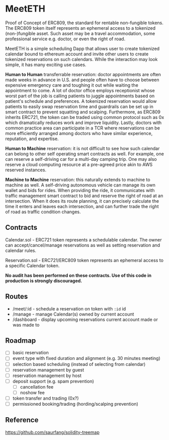 # MeetETH

Proof of Concept of ERC809, the standard for rentable non-fungible tokens. The ERC809 token itself represents an ephemeral access to a tokenized (non-)fungible asset. Such asset may be a travel accommodation, some professional service e.g. doctor, or even the right of road.

MeetETH is a simple scheduling Dapp that allows user to create tokenized calendar bound to ethereum account and invite other users to create tokenized reservations on such calendars. While the interaction may look simple, it has many exciting use cases.

**Human to Human** transferrable reservation: doctor appointments are often made weeks in advance in U.S. and people often have to choose between expensive emergency care and toughing it out while waiting the appointment to come. A lot of doctor office employs receptionist whose worst part of the job is calling patients to juggle appointments based on patient's schedule and preferences.
A tokenized reservation would allow patients to easily swap reservation time and guardrails can be set up in smart contract to prevent squatting and scalping. Furthermore, as ERC809 inherits ERC721, the token can be traded using common protocol such as 0x which dramatically reduces work and improve liquidity.
Lastly, doctors with common practice area can participate in a TCR where reservations can be more efficiently arranged among doctors who have similar experience, reputation, and expertise.

**Human to Machine** reservation: it is not difficult to see how such calendar can belong to other self operating smart contracts as well. For example, one can reserve a self-driving car for a multi-day camping trip. One may also reserve a cloud computing resource at a pre-agreed price akin to AWS reserved instances.

**Machine to Machine** reservation: this naturally extends to machine to machine as well. A self-driving autonomous vehicle can manage its own wallet and bids for rides. When providing the ride, it communicates with traffic management smart contract to bid and reserve the right of road at an intersection. When it does its route planning, it can precisely calculate the time it enters and leaves each intersection, and can further trade the right of road as traffic condition changes.

## Contracts

Calendar.sol - ERC721 token represents a schedulable calendar. The owner can accept/cancel/manage reservations as well as setting reservation and calendar rules.

Reservation.sol - ERC721/ERC809 token represents an ephemeral access to a specific Calendar token.

**No audit has been performed on these contracts. Use of this code in production is strongly discouraged.**

## Routes

- /meet/:id - schedule a reservation on token with `:id` id
- /manage - manage Calendar(s) owned by current account
- /dashboard - display upcoming reservations current account made or was made to

## Roadmap

- [ ] basic reservation
- [ ] event type with fixed duration and alignment (e.g. 30 minutes meeting)
- [ ] selection based scheduling (instead of selecting from calendar)
- [ ] reservation management by guest
- [ ] reservation management by host
- [ ] deposit support (e.g. spam prevention)
  - [ ] cancellation fee
  - [ ] noshow fee
- [ ] token transfer and trading (0x?)
- [ ] permissioned booking/trading (hording/scalping prevention)

## Reference

https://github.com/saurfang/solidity-treemap
